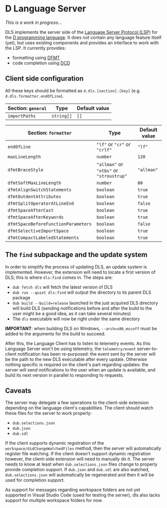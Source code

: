 # D Language Server

_This is a work in progress..._

DLS implements the server side of the [Language Server Protocol (LSP)](https://microsoft.github.io/language-server-protocol/) for the [D programming language](https://dlang.org). It does not contain any language feature itself (yet), but uses existing components and provides an interface to work with the LSP.
It currently provides:
- formatting using [DFMT](https://github.com/dlang-community/dfmt)
- code completion using [DCD](https://github.com/dlang-community/DCD)

## Client side configuration

All these keys should be formatted as `d.dls.[section].[key]` (e.g. `d.dls.formatter.endOfLine`).

|Section: `general`|Type      |Default value|
|------------------|----------|-------------|
|`importPaths`     |`string[]`|`[]`         |

|Section: `formatter`               |Type                                    |Default value|
|-----------------------------------|----------------------------------------|-------------|
|`endOfLine`                        |`"lf"` or `"cr"` or `"crlf"`            |`"lf"`       |
|`maxLineLength`                    |`number`                                |`120`        |
|`dfmtBraceStyle`                   |`"allman"` or `"otbs"` or `"stroustrup"`|`"allman"`   |
|`dfmtSoftMaxLineLength`            |`number`                                |`80`         |
|`dfmtAlignSwitchStatements`        |`boolean`                               |`true`       |
|`dfmtOutdentAttributes`            |`boolean`                               |`true`       |
|`dfmtSplitOperatorAtLineEnd`       |`boolean`                               |`false`      |
|`dfmtSpaceAfterCast`               |`boolean`                               |`true`       |
|`dfmtSpaceAfterKeywords`           |`boolean`                               |`true`       |
|`dfmtSpaceBeforeFunctionParameters`|`boolean`                               |`false`      |
|`dfmtSelectiveImportSpace`         |`boolean`                               |`true`       |
|`dfmtCompactLabeledStatements`     |`boolean`                               |`true`       |

## The `find` subpackage and the update system

In order to simplify the process of updating DLS, an update system is implemented.
However, the extension will need to locate a first version of DLS; this is where `dls:find` comes in.
The steps are:
- `dub fetch dls` will fetch the latest version of DLS
- `dub run --quiet dls:find` will output the directory to its parent DLS package
- `dub build --build=release` launched in the just acquired DLS directory will build DLS (sending notifications before and after the build to the user might be a good idea, as it can take several minutes)
- The `dls` executable will now be right under the same directory

__IMPORTANT__: when building DLS on Windows, `--arch=x86_mscoff` must be added to the arguments for the build to succeed.

After this, the Language Client has to listen to telemetry events.
As this Language Server won't be using telemetry, the `telemetry/event` server-to-client notification has been re-purposed: the event sent by the server will be the path to the new DLS executable after every update.
Otherwise nothing specific is required on the client's part regarding updates: the server will send notifications to the user when an update is available, and build its next version in parallel to responding to requests.

## Caveats

The server may delegate a few operations to the client-side extension depending on the language client's capabilities.
The client should watch these files for the server to work properly:
- `dub.selections.json`
- `dub.json`
- `dub.sdl`

If the client supports dynamic registration of the `workspace/didChangeWatchedFiles` method, then the server will automatically register file watching.
If the client doesn't support dynamic registration however, the client-side extension will need to manually do it.
The server needs to know at least when `dub.selections.json` files change to properly provide completion support.
If `dub.json` and `dub.sdl` are also watched, `dub.selections.json` will automatically be regenerated and then it will be used for completion support.

As support for messages regarding workspace folders are not yet supported in Visual Studio Code (used for testing the server), dls also lacks support for multiple workspace folders for now.
